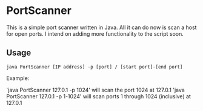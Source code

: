 # PortScanner

This is a simple port scanner written in Java. All it can do now is scan a host for open ports. I intend on adding more functionality to the script soon.

## Usage

`java PortScanner [IP address] -p [port] / [start port]-[end port]`

Example:

`java PortScanner 127.0.1 -p 1024' will scan the port 1024 at 127.0.1
'java PortScanner 127.0.1 -p 1-1024' will scan ports 1 through 1024 (inclusive) at 127.0.1
